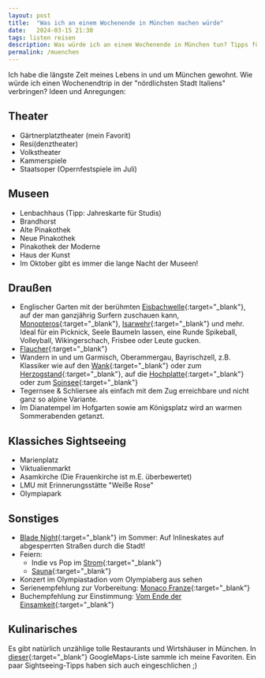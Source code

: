 ```yaml
---
layout: post
title:  "Was ich an einem Wochenende in München machen würde"
date:   2024-03-15 21:30
tags: listen reisen
description: Was würde ich an einem Wochenende in München tun? Tipps für Kultur, Sightseeing, Essen und mehr!
permalink: /muenchen
---
```


Ich habe die längste Zeit meines Lebens in und um München gewohnt. Wie würde ich einen Wochenendtrip in der "nördlichsten Stadt Italiens" verbringen? Ideen und Anregungen: 

## Theater
- Gärtnerplatztheater (mein Favorit)
- Resi(denztheater)
- Volkstheater
- Kammerspiele
- Staatsoper (Opernfestspiele im Juli)

## Museen
- Lenbachhaus (Tipp: Jahreskarte für Studis)
- Brandhorst
- Alte Pinakothek
- Neue Pinakothek
- Pinakothek der Moderne
- Haus der Kunst
- Im Oktober gibt es immer die lange Nacht der Museen!

## Draußen
- Englischer Garten mit der berühmten [Eisbachwelle](https://maps.app.goo.gl/FzcANdQ2jHUkSfvD8){:target="_blank"}, auf der man ganzjährig Surfern zuschauen kann, [Monopteros](https://maps.app.goo.gl/9gLFjWyvnY8pr8X76){:target="_blank"}, [Isarwehr](https://maps.app.goo.gl/zejXbFmiyJz3DTVV6){:target="_blank"} und mehr. Ideal für ein Picknick, Seele Baumeln lassen, eine Runde Spikeball, Volleyball, Wikingerschach, Frisbee oder Leute gucken.
- [Flaucher](https://maps.app.goo.gl/TiUcPSw5C4oYWnj7A){:target="_blank"}
- Wandern in und um Garmisch, Oberammergau, Bayrischzell, z.B. Klassiker wie auf den [Wank](https://www.komoot.com/de-de/smarttour/13479247?ref=wdd){:target="_blank"} oder zum [Herzogstand](https://www.komoot.com/de-de/smarttour/1048759593?ref=wdd){:target="_blank"}, auf die [Hochplatte](https://www.komoot.com/de-de/smarttour/493007?ref=wdd){:target="_blank"} oder zum [Soinsee](https://www.komoot.com/de-de/smarttour/15796154?ref=wdd){:target="_blank"}
- Tegernsee & Schliersee als einfach mit dem Zug erreichbare und nicht ganz so alpine Variante.
- Im Dianatempel im Hofgarten sowie am Königsplatz wird an warmen Sommerabenden getanzt.

## Klassiches Sightseeing
- Marienplatz
- Viktualienmarkt
- Asamkirche (Die Frauenkirche ist m.E. überbewertet)
- LMU mit Erinnerungsstätte "Weiße Rose"
- Olympiapark
    
## Sonstiges
- [Blade Night](https://bladenight-muenchen.de/){:target="_blank"} im Sommer: Auf Inlineskates auf abgesperrten Straßen durch die Stadt!
- Feiern:
    - Indie vs Pop im [Strom](https://strom-muc.de/){:target="_blank"}
    - [Sauna](https://maps.app.goo.gl/8DbZmxdAcNEdn9wX6){:target="_blank"}
- Konzert im Olympiastadion vom Olympiaberg aus sehen
- Serienempfehlung zur Vorbereitung: [Monaco Franze](https://www.netflix.com/de/title/81339094){:target="_blank"}
- Buchempfehlung zur Einstimmung: [Vom Ende der Einsamkeit](https://amzn.eu/d/bnaStBq){:target="_blank"}

## Kulinarisches

Es gibt natürlich unzählige tolle Restaurants und Wirtshäuser in München. In [dieser](https://maps.app.goo.gl/YN2Fs9jQMV4Zqm3m7){:target="_blank"} GoogleMaps-Liste sammle ich meine Favoriten. Ein paar Sightseeing-Tipps haben sich auch eingeschlichen ;)

<!--
https://www.sueddeutsche.de/muenchen/ausgehen-muenchen-bars-erstsemester-1.2921919
https://www.sueddeutsche.de/bildung/studentenatlas-muenchen-so-lebt-es-sich-in-der-uni-stadt-muenchen-1.2157169
https://www.sueddeutsche.de/muenchen/brunch-sonntag-fruehstueck-muenchen-cafes-tipps-1.5747927>
-->